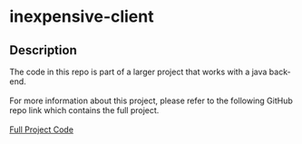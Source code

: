 # inexpensive-client
## Description
The code in this repo is part of a larger project that works with a java back-end.
<br></br>
For more information about this project, please refer to the following GitHub repo link which contains the full project. 
<br></br>
[Full Project Code](https://github.com/DominiqueNix/expense-tracker)
